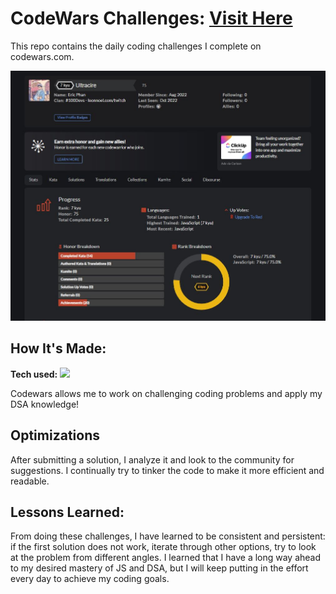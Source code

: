 # CodeWars Challenges: <a target="_blank" href="https://www.codewars.com/users/Ultracire" >Visit Here</a> 
This repo contains the daily coding challenges I complete on codewars.com.


![alt tag](pictures/Codewars.JPG)

## How It's Made:

**Tech used:** <img src="https://img.shields.io/static/v1?label=|&message=JAVASCRIPT&color=3c7f5d&style=plastic&logo=javascript"/>

Codewars allows me to work on challenging coding problems and apply my DSA knowledge!

## Optimizations

After submitting a solution, I analyze it and look to the community for suggestions. I continually try to tinker the code to make it more efficient and readable. 

## Lessons Learned:

From doing these challenges, I have learned to be consistent and persistent: if the first solution does not work, iterate through other options, try to look at the problem from different angles. I learned that I have a long way ahead to my desired mastery of JS and DSA, but I will keep putting in the effort every day to achieve my coding goals.




